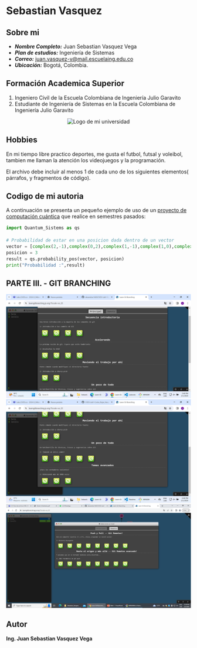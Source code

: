 # Sebastian Vasquez 

## Sobre mi
+ ___Nombre Completo:___ Juan Sebastian Vasquez Vega
+ ___Plan de estudios:___ Ingeniería de Sistemas
+ ___Correo:___ juan.vasquez-v@mail.escuelaing.edu.co
+ ___Ubicación:___ Bogotá, Colombia.

## Formación Academica Superior
1. Ingeniero Civil de la Escuela Colombiana de Ingeniería Julio Garavito
2. Estudiante de Ingeniería de Sistemas en la Escuela Colombiana de Ingeniería Julio Garavito

<div style="text-align:center;">
    <img src="https://upload.wikimedia.org/wikipedia/commons/thumb/9/91/Logo_de_la_Escuela_Colombiana_de_Ingenier%C3%ADa_-_Universidad.webp/800px-Logo_de_la_Escuela_Colombiana_de_Ingenier%C3%ADa_-_Universidad.webp.png" alt="Logo de mi universidad" width="300px">
</div>

## Hobbies
En mi tiempo libre practico deportes, me gusta el futbol, futsal y voleibol, tambien me llaman la atención los videojuegos y la programación.

El archivo debe incluir al menos 1 de cada uno de los siguientes elementos( párrafos, y fragmentos de código). 


## Codigo de mi autoria
A continuación se presenta un pequeño ejemplo de uso de un [proyecto de computación cuántica](https://github.com/Sebasvasquezz/Sistemas_Cuanticos/blob/master/README.md?plain=1) que realice en semestres pasados:

```python
import Quantum_Sistems as qs

# Probabilidad de estar en una posicion dada dentro de un vector
vector = [complex(2,-1),complex(0,2),complex(1,-1),complex(1,0),complex(0,-2),complex(2,0)]
posicion = 3
result = qs.probability_pos(vector, posicion)
print("Probabilidad :",result)
```

## PARTE III. - GIT BRANCHING
![Primera Parte Local](image.png)
![Segunda Parte Local](image-1.png)
![Parte Remota](image-2.png)


## Autor
**Ing. Juan Sebastian Vasquez Vega**